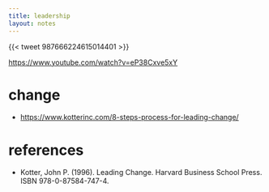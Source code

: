 ```yaml
---
title: leadership 
layout: notes
---
```


{{< tweet 987666224615014401 >}}

https://www.youtube.com/watch?v=eP38Cxve5xY

# change
- https://www.kotterinc.com/8-steps-process-for-leading-change/

# references
- Kotter, John P. (1996). Leading Change. Harvard Business School Press. ISBN 978-0-87584-747-4.
